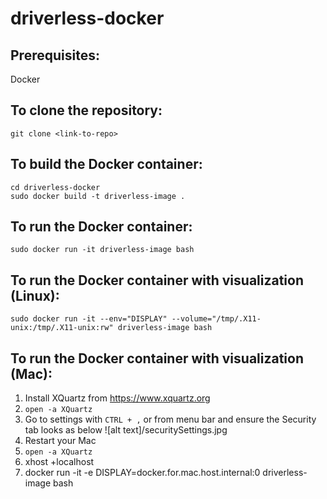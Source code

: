 # driverless-docker

## Prerequisites:
Docker

## To clone the repository:
`git clone <link-to-repo>`

## To build the Docker container:
`cd driverless-docker` <br>
`sudo docker build -t driverless-image .`

## To run the Docker container:
`sudo docker run -it driverless-image bash`

## To run the Docker container with visualization (Linux):
`sudo docker run -it --env="DISPLAY" --volume="/tmp/.X11-unix:/tmp/.X11-unix:rw" driverless-image bash`

## To run the Docker container with visualization (Mac):
1. Install XQuartz from https://www.xquartz.org
2. `open -a XQuartz`
3. Go to settings with `CTRL + ,` or from menu bar and ensure the Security tab looks as below
![alt text]/securitySettings.jpg
4. Restart your Mac
5. `open -a XQuartz`
6. xhost +localhost
7. docker run -it -e DISPLAY=docker.for.mac.host.internal:0 driverless-image bash